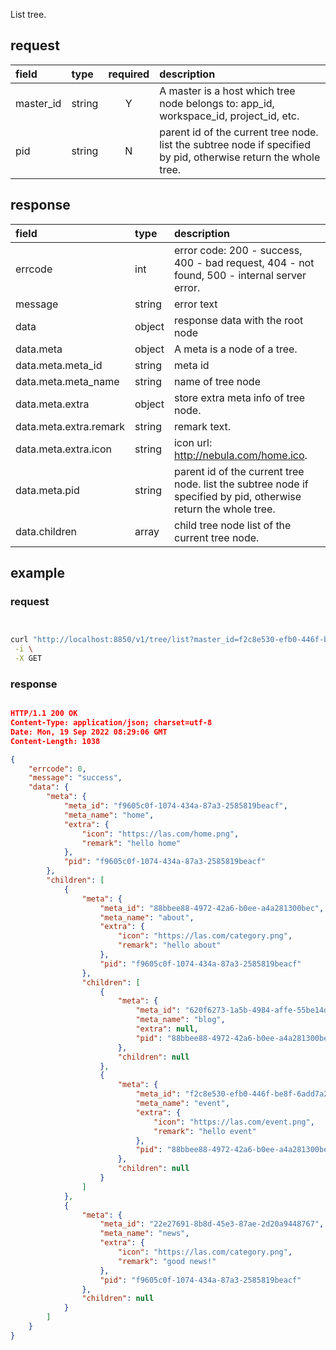 List tree.


## request

| field | type | required | description |
|:------|:------|:------:|:------------|
| master_id | string | Y | A master is a host which tree node belongs to: app_id, workspace_id, project_id, etc. |
| pid | string | N | parent id of the current tree node. list the subtree node if specified by pid, otherwise return the whole tree.|



## response

| field | type | description |
|:------|:---|:------------|
| errcode | int | error code: 200 - success, 400 - bad request, 404 - not found, 500 - internal server error.|
| message | string | error text |
| data | object | response data with the root node |
| data.meta | object | A meta is a node of a tree. |
| data.meta.meta_id | string | meta id |
| data.meta.meta_name | string | name of tree node |
| data.meta.extra | object | store extra meta info of tree node. |
| data.meta.extra.remark | string | remark text.  |
| data.meta.extra.icon | string | icon url: http://nebula.com/home.ico. |
| data.meta.pid | string | parent id of the current tree node. list the subtree node if specified by pid, otherwise return the whole tree. |
| data.children | array | child tree node list of the current tree node. |

## example

### request

```bash


curl "http://localhost:8850/v1/tree/list?master_id=f2c8e530-efb0-446f-be8f-6add7a2983a0" \
 -i \
 -X GET

```

### response

```json

HTTP/1.1 200 OK
Content-Type: application/json; charset=utf-8
Date: Mon, 19 Sep 2022 08:29:06 GMT
Content-Length: 1038

{
    "errcode": 0,
    "message": "success",
    "data": {
        "meta": {
            "meta_id": "f9605c0f-1074-434a-87a3-2585819beacf",
            "meta_name": "home",
            "extra": {
                "icon": "https://las.com/home.png",
                "remark": "hello home"
            },
            "pid": "f9605c0f-1074-434a-87a3-2585819beacf"
        },
        "children": [
            {
                "meta": {
                    "meta_id": "88bbee88-4972-42a6-b0ee-a4a281300bec",
                    "meta_name": "about",
                    "extra": {
                        "icon": "https://las.com/category.png",
                        "remark": "hello about"
                    },
                    "pid": "f9605c0f-1074-434a-87a3-2585819beacf"
                },
                "children": [
                    {
                        "meta": {
                            "meta_id": "620f6273-1a5b-4984-affe-55be14dda276",
                            "meta_name": "blog",
                            "extra": null,
                            "pid": "88bbee88-4972-42a6-b0ee-a4a281300bec"
                        },
                        "children": null
                    },
                    {
                        "meta": {
                            "meta_id": "f2c8e530-efb0-446f-be8f-6add7a2983a0",
                            "meta_name": "event",
                            "extra": {
                                "icon": "https://las.com/event.png",
                                "remark": "hello event"
                            },
                            "pid": "88bbee88-4972-42a6-b0ee-a4a281300bec"
                        },
                        "children": null
                    }
                ]
            },
            {
                "meta": {
                    "meta_id": "22e27691-8b8d-45e3-87ae-2d20a9448767",
                    "meta_name": "news",
                    "extra": {
                        "icon": "https://las.com/category.png",
                        "remark": "good news!"
                    },
                    "pid": "f9605c0f-1074-434a-87a3-2585819beacf"
                },
                "children": null
            }
        ]
    }
}

```


